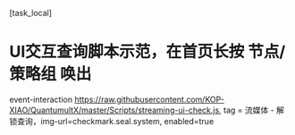 [task_local]

# UI交互查询脚本示范，在首页长按 节点/策略组 唤出
event-interaction https://raw.githubusercontent.com/KOP-XIAO/QuantumultX/master/Scripts/streaming-ui-check.js, tag = 流媒体 - 解锁查询，img-url=checkmark.seal.system, enabled=true
